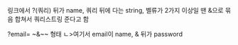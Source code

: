 링크에서 ?(쿼리) 뒤가 name, 쿼리 뒤에 다는 string, 벨류가 2가지 이상일 땐 &으로 묶음
합쳐서 쿼리스트링 준다고 함

?email= ~&~~ 형태 
ㄴ>여기서 email이 name, & 뒤가 password